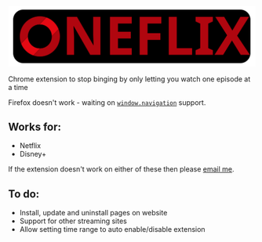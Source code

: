 ![](logo/fullLogo.svg)

Chrome extension to stop binging by only letting you watch one episode at a time

Firefox doesn't work - waiting on [`window.navigation`](https://developer.mozilla.org/en-US/docs/Web/API/Window/navigation#browser_compatibility) support.

## Works for:

-   Netflix
-   Disney+

If the extension doesn't work on either of these then please [email me](mailto:joe@joeherbert.dev?subject=Oneflix).

## To do:

-   Install, update and uninstall pages on website
-   Support for other streaming sites
-   Allow setting time range to auto enable/disable extension

